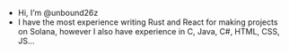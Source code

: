 -  Hi, I’m @unbound26z
- I have the most experience writing Rust and React for making projects on Solana, however I also have experience in C, Java, C#, HTML, CSS, JS...

<!---
draskovic26z/draskovic26z is a ✨ special ✨ repository because its `README.md` (this file) appears on your GitHub profile.
You can click the Preview link to take a look at your changes.
--->
